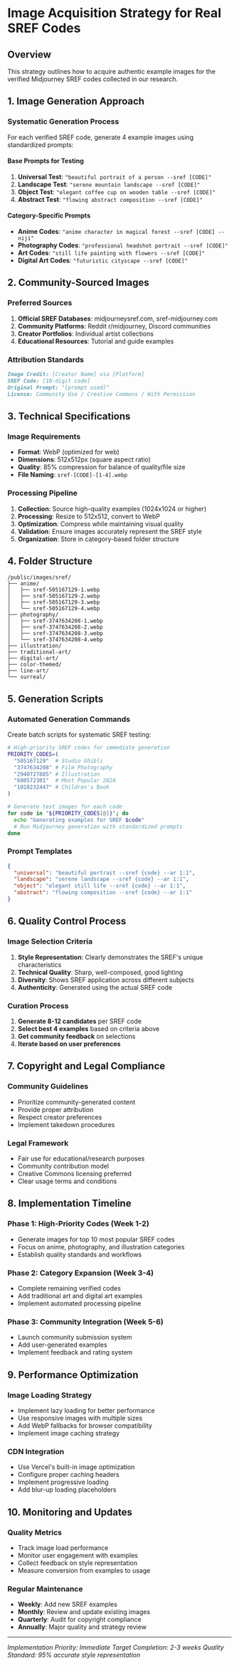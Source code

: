 # Image Acquisition Strategy for Real SREF Codes

## Overview
This strategy outlines how to acquire authentic example images for the verified Midjourney SREF codes collected in our research.

## 1. Image Generation Approach

### Systematic Generation Process
For each verified SREF code, generate 4 example images using standardized prompts:

#### Base Prompts for Testing
1. **Universal Test**: `"beautiful portrait of a person --sref [CODE]"`
2. **Landscape Test**: `"serene mountain landscape --sref [CODE]"`  
3. **Object Test**: `"elegant coffee cup on wooden table --sref [CODE]"`
4. **Abstract Test**: `"flowing abstract composition --sref [CODE]"`

#### Category-Specific Prompts
- **Anime Codes**: `"anime character in magical forest --sref [CODE] --niji"`
- **Photography Codes**: `"professional headshot portrait --sref [CODE]"`
- **Art Codes**: `"still life painting with flowers --sref [CODE]"`
- **Digital Art Codes**: `"futuristic cityscape --sref [CODE]"`

## 2. Community-Sourced Images

### Preferred Sources
1. **Official SREF Databases**: midjourneysref.com, sref-midjourney.com
2. **Community Platforms**: Reddit r/midjourney, Discord communities
3. **Creator Portfolios**: Individual artist collections
4. **Educational Resources**: Tutorial and guide examples

### Attribution Standards
```markdown
Image Credit: [Creator Name] via [Platform]
SREF Code: [10-digit code]
Original Prompt: "[prompt used]"
License: Community Use / Creative Commons / With Permission
```

## 3. Technical Specifications

### Image Requirements
- **Format**: WebP (optimized for web)
- **Dimensions**: 512x512px (square aspect ratio)
- **Quality**: 85% compression for balance of quality/file size
- **File Naming**: `sref-[CODE]-[1-4].webp`

### Processing Pipeline
1. **Collection**: Source high-quality examples (1024x1024 or higher)
2. **Processing**: Resize to 512x512, convert to WebP
3. **Optimization**: Compress while maintaining visual quality
4. **Validation**: Ensure images accurately represent the SREF style
5. **Organization**: Store in category-based folder structure

## 4. Folder Structure

```
/public/images/sref/
├── anime/
│   ├── sref-505167129-1.webp
│   ├── sref-505167129-2.webp
│   ├── sref-505167129-3.webp
│   └── sref-505167129-4.webp
├── photography/
│   ├── sref-3747634208-1.webp
│   ├── sref-3747634208-2.webp
│   ├── sref-3747634208-3.webp
│   └── sref-3747634208-4.webp
├── illustration/
├── traditional-art/
├── digital-art/
├── color-themed/
├── line-art/
└── surreal/
```

## 5. Generation Scripts

### Automated Generation Commands
Create batch scripts for systematic SREF testing:

```bash
# High-priority SREF codes for immediate generation
PRIORITY_CODES=(
  "505167129"  # Studio Ghibli
  "3747634208" # Film Photography  
  "2940727885" # Illustration
  "680572301"  # Most Popular 2024
  "1018232447" # Children's Book
)

# Generate test images for each code
for code in "${PRIORITY_CODES[@]}"; do
  echo "Generating examples for SREF $code"
  # Run Midjourney generation with standardized prompts
done
```

### Prompt Templates
```json
{
  "universal": "beautiful portrait --sref {code} --ar 1:1",
  "landscape": "serene landscape --sref {code} --ar 1:1", 
  "object": "elegant still life --sref {code} --ar 1:1",
  "abstract": "flowing composition --sref {code} --ar 1:1"
}
```

## 6. Quality Control Process

### Image Selection Criteria
1. **Style Representation**: Clearly demonstrates the SREF's unique characteristics
2. **Technical Quality**: Sharp, well-composed, good lighting
3. **Diversity**: Shows SREF application across different subjects
4. **Authenticity**: Generated using the actual SREF code

### Curation Process
1. **Generate 8-12 candidates** per SREF code
2. **Select best 4 examples** based on criteria above
3. **Get community feedback** on selections
4. **Iterate based on user preferences**

## 7. Copyright and Legal Compliance

### Community Guidelines
- Prioritize community-generated content
- Provide proper attribution
- Respect creator preferences
- Implement takedown procedures

### Legal Framework
- Fair use for educational/research purposes
- Community contribution model
- Creative Commons licensing preferred
- Clear usage terms and conditions

## 8. Implementation Timeline

### Phase 1: High-Priority Codes (Week 1-2)
- Generate images for top 10 most popular SREF codes
- Focus on anime, photography, and illustration categories
- Establish quality standards and workflows

### Phase 2: Category Expansion (Week 3-4)
- Complete remaining verified codes
- Add traditional art and digital art examples
- Implement automated processing pipeline

### Phase 3: Community Integration (Week 5-6)  
- Launch community submission system
- Add user-generated examples
- Implement feedback and rating system

## 9. Performance Optimization

### Image Loading Strategy
- Implement lazy loading for better performance
- Use responsive images with multiple sizes
- Add WebP fallbacks for browser compatibility
- Implement image caching strategy

### CDN Integration
- Use Vercel's built-in image optimization
- Configure proper caching headers
- Implement progressive loading
- Add blur-up loading placeholders

## 10. Monitoring and Updates

### Quality Metrics
- Track image load performance
- Monitor user engagement with examples
- Collect feedback on style representation
- Measure conversion from examples to usage

### Regular Maintenance
- **Weekly**: Add new SREF examples
- **Monthly**: Review and update existing images  
- **Quarterly**: Audit for copyright compliance
- **Annually**: Major quality and strategy review

---

*Implementation Priority: Immediate*
*Target Completion: 2-3 weeks*
*Quality Standard: 95% accurate style representation*